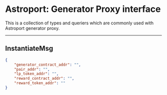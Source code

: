 # Astroport: Generator Proxy interface

This is a collection of types and queriers which are commonly used with Astroport generator proxy.

---

## InstantiateMsg

```json
{
    "generator_contract_addr": "",
    "pair_addr": "",
    "lp_token_addr": "",
    "reward_contract_addr": "",
    "reward_token_addr": ""
}
```
